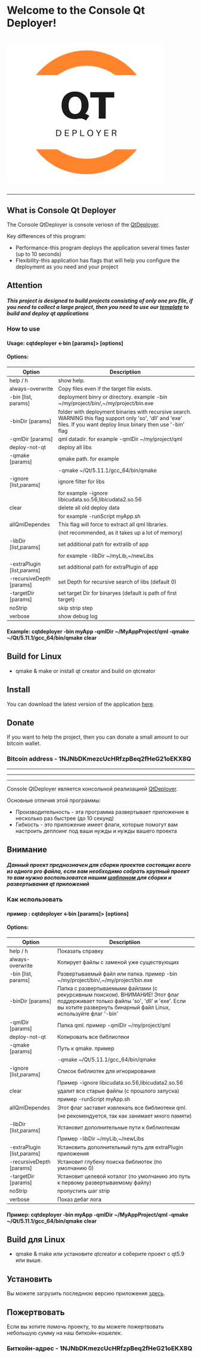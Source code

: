 # Welcome to the Console Qt Deployer!
# ![Logo](/res/icon.png)

***************************
## What is Console Qt Deployer
The Console QtDeployer is console veriosn of the [QtDeployer](https://quasarapp.github.io/QtDeployer/).

Key differences of this program:
* Performance-this program deploys the application several times faster (up to 10 seconds)
* Flexibility-this application has flags that will help you configure the deployment as you need and your project

## Attention
##### This project is designed to build projects consisting of only one pro file, if you need to collect a large project, then you need to use our [template](https://quasarapp.github.io/QtDeployTemplate/) to build and deploy qt applications

### How to use

#### Usage: cqtdeployer <-bin    [params]> [options]

#### Options:
| Option                      | Descriptiion                                                    |
|-----------------------------|-----------------------------------------------------------------|
|   help / h                  | show help.                                                      |
|   always-overwrite          | Copy files even if the target file exists.                      |
|   -bin    [list, params]    | deployment binry or directory. example -bin ~/my/project/bin/,~/my/project/bin.exe|
|   -binDir [params]          | folder with deployment binaries with recursive search. WARNING this flag support only 'so', 'dll' and 'exe' files. If you want deploy linux binary then use '-bin' flag |
|   -qmlDir [params]          | qml datadir. for example -qmlDir ~/my/project/qml               |
|   deploy-not-qt             | deploy all libs                                                 |
|   -qmake  [params]          | qmake path. for example                                         |
|                             | -qmake ~/Qt/5.11.1/gcc_64/bin/qmake                             |
|   -ignore [list,params]     | ignore filter for libs                                          |
|                             | for example -ignore libicudata.so.56,libicudata2.so.56          |
|   clear                     | delete all old deploy data                                      |
|                             | for example -runScript myApp.sh                                 |
|  allQmlDependes             | This flag will force to extract all qml libraries.              |
|                             | (not recommended, as it takes up a lot of memory)               |
|  -libDir [list,params]      | set additional path for extralib of app                         |
|                             | for example -libDir ~/myLib,~/newLibs                           |
|  -extraPlugin [list,params] | set additional path for extraPlugin of app                      |
|  -recursiveDepth [params]   | set Depth for recursive search of libs (default 0)              |
|  -targetDir [params]        | set target Dir for binaryes (default is path of first target)   |
|  noStrip                    | skip strip step                                                 |
|  verbose                    | show debug log                                                  |



#### Example: cqtdeployer -bin myApp -qmlDir ~/MyAppProject/qml -qmake ~/Qt/5.11.1/gcc_64/bin/qmake clear


## Build for Linux 
  -  qmake & make or install qt creator and build on qtcreator


## Install 
You can download the latest version of the application [here](https://github.com/QuasarApp/Console-QtDeployer/releases).

## Donate
If you want to help the project, then you can donate a small amount to our bitcoin wallet.

### Bitcoin address - 1NJNbDKmezcUcHRfzpBeq2fHeG21oEKX8Q

***************************
***************************
***************************

Console QtDeployer является консольной реализацией [QtDeployer](https://quasarapp.github.io/QtDeployer/).

Основные отличия этой программы:
* Производительность - эта программа развертывает приложение в несколько раз быстрее (до 10 секунд)
* Гибкость - это приложение имеет флаги, которые помогут вам настроить деплоинг под ваши нужды и нужды вашего проекта

## Внимание
##### Данный проект преднозначен для сборки проектов состоящих всего из одного pro файла, если вам необходимо собрать крупный проект то вам нужно воспользоватся нашим [шаблоном](https://quasarapp.github.io/QtDeployTemplate/) для сборки и развертывания qt приложений 

### Как использовать
#### пример : cqtdeployer <-bin    [params]> [options]

#### Options:
| Option                      | Descriptiion                                              |
|-----------------------------|-----------------------------------------------------------|
|   help / h                  | Показать справку                                          |
|   always-overwrite          | Копирует файлы с заменой уже существующих                 |
|   -bin    [list, params]    | Развертываемый файл или папка. пример -bin ~/my/project/bin/,~/my/project/bin.exe|
|   -binDir [params]          | Папка с развертываемыми файлами (с рекурсивным поиском). ВНИМАНИЕ! Этот флаг поддерживает только файлы 'so', 'dll' и 'exe'. Если вы хотите развернуть бинарный файл Linux, используйте флаг '-bin'  |
|   -qmlDir [params]          | Папка qml. пример -qmlDir ~/my/project/qml                |
|   deploy-not-qt             | Копировать все библиотеки                                 |
|   -qmake  [params]          | Путь к qmake. пример                                      |
|                             | -qmake ~/Qt/5.11.1/gcc_64/bin/qmake                       |
|   -ignore [list,params]     | Список библиотек для игнорирования                        |
|                             | Пример -ignore libicudata.so.56,libicudata2.so.56         |
|   clear                     | удалит все старые файлы (с прошлого запуска)              |
|                             | пример -runScript myApp.sh                                |
|  allQmlDependes             | Этот флаг заставит извлекать все библиотеки qml.          |
|                             | (не рекомендуется, так как занимает много памяти)         |
|  -libDir [list,params]      | Установит дополнительные пути к библиотекам               |
|                             | Пример -libDir ~/myLib,~/newLibs                          |
|  -extraPlugin [list,params] | Установить дополнительный путь для extraPlugin приложения |
|  -recursiveDepth [params]   | Установит глубену поиска библиотек (по умолчанию 0)       |
|  -targetDir [params]        | Установит целевой коталог (по умолчанию это путь к первому развертываемому файлу)|
|  noStrip                    | пропустить шаг strip                                      |
|  verbose                    | Показ дебаг лога                                          |


#### Пример: cqtdeployer -bin myApp -qmlDir ~/MyAppProject/qml -qmake ~/Qt/5.11.1/gcc_64/bin/qmake clear

## Build для Linux 
  -  qmake & make или установите qtcreator и соберите проект с qt5.9 или выше.


## Установить
Вы можете загрузить последнюю версию приложения [здесь](https://github.com/QuasarApp/Console-QtDeployer/releases).


## Пожертвовать
Если вы хотите помочь проекту, то вы можете пожертвовать небольшую сумму на наш биткойн-кошелек.

### Биткойн-адрес - 1NJNbDKmezcUcHRfzpBeq2fHeG21oEKX8Q

